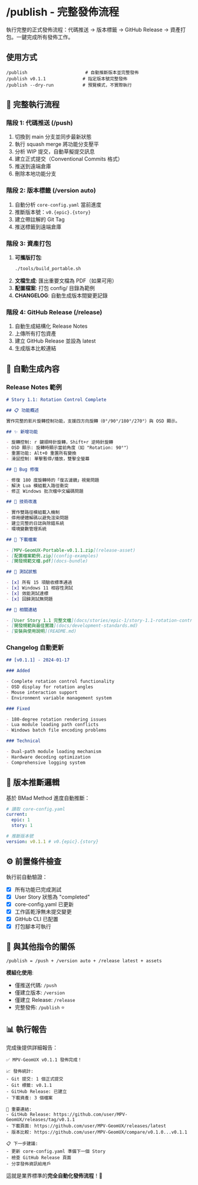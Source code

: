 # /publish - 完整發佈流程

執行完整的正式發佈流程：代碼推送 → 版本標籤 → GitHub Release → 資產打包。一鍵完成所有發佈工作。

## 使用方式

```
/publish                      # 自動推斷版本並完整發佈
/publish v0.1.1              # 指定版本號完整發佈
/publish --dry-run           # 預覽模式，不實際執行
```

## 🚀 完整執行流程

### 階段 1: 代碼推送 (/push)

1. 切換到 main 分支並同步最新狀態
2. 執行 squash merge 將功能分支壓平
3. 分析 WIP 提交，自動草擬提交訊息
4. 建立正式提交（Conventional Commits 格式）
5. 推送到遠端倉庫
6. 刪除本地功能分支

### 階段 2: 版本標籤 (/version auto)

1. 自動分析 `core-config.yaml` 當前進度
2. 推斷版本號：`v0.{epic}.{story}`
3. 建立帶註解的 Git Tag
4. 推送標籤到遠端倉庫

### 階段 3: 資產打包

1. **可攜版打包**:
   ```bash
   ./tools/build_portable.sh
   ```
2. **文檔生成**: 匯出重要文檔為 PDF（如果可用）
3. **配置檔案**: 打包 config/ 目錄為範例
4. **CHANGELOG**: 自動生成版本間變更記錄

### 階段 4: GitHub Release (/release)

1. 自動生成結構化 Release Notes
2. 上傳所有打包資產
3. 建立 GitHub Release 並設為 latest
4. 生成版本比較連結

## 📝 自動生成內容

### Release Notes 範例

```markdown
# Story 1.1: Rotation Control Complete

## 📋 功能概述

實作完整的影片旋轉控制功能，支援四方向旋轉（0°/90°/180°/270°）與 OSD 顯示。

## ✨ 新增功能

- 旋轉控制: r 鍵順時針旋轉，Shift+r 逆時針旋轉
- OSD 顯示: 旋轉時顯示當前角度（如 "Rotation: 90°"）
- 重置功能: Alt+0 重置所有變換
- 滑鼠控制: 單擊暫停/播放，雙擊全螢幕

## 🐛 Bug 修復

- 修復 180 度旋轉時的「復古濾鏡」視覺問題
- 解決 Lua 模組載入路徑衝突
- 修正 Windows 批次檔中文編碼問題

## 🔧 技術改進

- 實作雙路徑模組載入機制
- 停用硬體解碼以避免渲染問題
- 建立完整的日誌與除錯系統
- 環境變數管理系統

## 💾 下載檔案

- [MPV-GeomUX-Portable-v0.1.1.zip](release-asset)
- [配置檔案範例.zip](config-examples)
- [開發規範文檔.pdf](docs-bundle)

## 🧪 測試狀態

- [x] 所有 15 項驗收標準通過
- [x] Windows 11 相容性測試
- [x] 效能測試達標
- [x] 回歸測試無問題

## 🔗 相關連結

- [User Story 1.1 完整文檔](docs/stories/epic-1/story-1.1-rotation-control.md)
- [開發規範與最佳實踐](docs/development-standards.md)
- [安裝與使用說明](README.md)
```

### Changelog 自動更新

```markdown
## [v0.1.1] - 2024-01-17

### Added

- Complete rotation control functionality
- OSD display for rotation angles
- Mouse interaction support
- Environment variable management system

### Fixed

- 180-degree rotation rendering issues
- Lua module loading path conflicts
- Windows batch file encoding problems

### Technical

- Dual-path module loading mechanism
- Hardware decoding optimization
- Comprehensive logging system
```

## 🎯 版本推斷邏輯

基於 BMad Method 進度自動推斷：

```yaml
# 讀取 core-config.yaml
current:
  epic: 1
  story: 1

# 推斷版本號
version: v0.1.1 # v0.{epic}.{story}
```

## ⚙️ 前置條件檢查

執行前自動驗證：

- [x] 所有功能已完成測試
- [x] User Story 狀態為 "completed"
- [x] core-config.yaml 已更新
- [x] 工作區乾淨無未提交變更
- [x] GitHub CLI 已配置
- [x] 打包腳本可執行

## 🔄 與其他指令的關係

```
/publish = /push + /version auto + /release latest + assets
```

**模組化使用**:

- 僅推送代碼: `/push`
- 僅建立版本: `/version`
- 僅建立 Release: `/release`
- 完整發佈: `/publish` ⭐

## 📊 執行報告

完成後提供詳細報告：

```
✅ MPV-GeomUX v0.1.1 發佈完成！

📈 發佈統計:
- Git 提交: 1 個正式提交
- Git 標籤: v0.1.1
- GitHub Release: 已建立
- 下載資產: 3 個檔案

🔗 重要連結:
- GitHub Release: https://github.com/user/MPV-GeomUX/releases/tag/v0.1.1
- 下載頁面: https://github.com/user/MPV-GeomUX/releases/latest
- 版本比較: https://github.com/user/MPV-GeomUX/compare/v0.1.0...v0.1.1

📋 下一步建議:
- 更新 core-config.yaml 準備下一個 Story
- 檢查 GitHub Release 頁面
- 分享發佈資訊給用戶
```

這就是業界標準的**完全自動化發佈流程**！🚀
